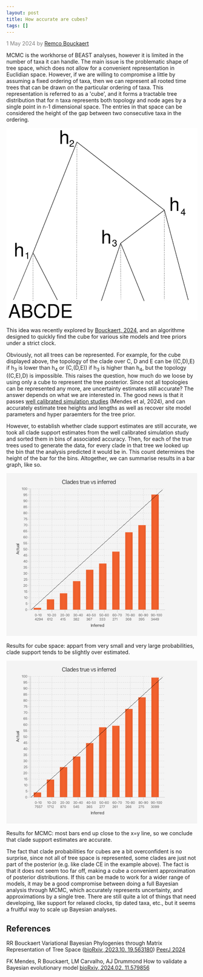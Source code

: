 ```yaml
---
layout: post
title: How accurate are cubes?
tags: []
---
```

<p style="color:gray">1 May 2024 by <a href='mailto:r.bouckaert@auckland.ac.nz'>Remco Bouckaert</a></p>

MCMC is the workhorse of BEAST analyses, however it is limited in the number of taxa it can handle.
The main issue is the problematic shape of tree space, which does not allow for a convenient representation in Euclidian space.
However, if we are willing to compromise a little by assuming a fixed ordering of taxa, then we can represent all rooted time trees that can be drawn on the particular ordering of taxa.
This representation is referred to as a 'cube', and it forms a tractable tree distribution that for n taxa represents both topology and node ages by a single point in n-1 dimensional space.
The entries in that space can be considered the height of the gap between two consecutive taxa in the ordering.

![Cube representation](/images/cube.svg)

This idea was recently explored by [Bouckaert, 2024](https://peerj.com/articles/17276), and an algorithme designed to quickly find the cube for various site models and tree priors under a strict clock.

Obviously, not all trees can be represented. For example, for the cube displayed above, the topology of the clade over C, D and E can be ((C,D),E) if h<sub>3</sub> is lower than h<sub>4</sub> or (C,(D,E)) if h<sub>3</sub> is higher than h<sub>4</sub>, but the topology ((C,E),D) is impossible.
This raises the question, how much do we loose by using only a cube to represent the tree posterior.
Since not all topologies can be represented any more, are uncertainty estimates still accurate?
The answer depends on what we are interested in.
The good news is that it passes [well calibrated simulation studies](https://github.com/rbouckaert/DeveloperManual/) (Mendes et al, 2024), and can accurately estimate tree heights and lengths as well as recover site model parameters and hyper paraemters for the tree prior.

However, to establish whether clade support estimates are still accurate, we took all clade support estimates from the well calibrated simulation study and sorted them in bins of associated accuracy.
Then, for each of the true trees used to generate the data, for every clade in that tree we looked up the bin that the analysis predicted it would be in.
This count determines the height of the bar for the bins.
Altogether, we can summarise results in a bar graph, like so.

![Over confident clade probability estimation](https://raw.githubusercontent.com/rbouckaert/DeveloperManual/master/figures/clades100over.png)

Results for cube space: appart from very small and very large probabilities, clade support tends to be slightly over estimated.

![Correct clade probability estimation](https://raw.githubusercontent.com/rbouckaert/DeveloperManual/master/figures/clades100mcmc.png)

Results for MCMC: most bars end up close to the x=y line, so we conclude that clade support estimates are accurate.


The fact that clade probabilities for cubes are a bit overconfident is no surprise, since not all of tree space is represented, some clades are just not part of the posterior (e.g. like clade CE in the example above).
The fact is that it does not seem too far off, making a cube a convenient approximation of posterior distributions.
If this can be made to work for a wider range of models, it may be a good compromise between doing a full Bayesian analysis through MCMC, which accurately represents uncertainty, and approximations by a single tree.
There are still quite a lot of things that need developing, like support for relaxed clocks, tip dated taxa, etc., but it seems a fruitful way to scale up Bayesian analyses.



## References

RR Bouckaert
Variational Bayesian Phylogenies through Matrix Representation of Tree Space
([bioRxiv, 2023.10. 19.563180](https://doi.org/10.1101/2023.10.19.563180)) [PeerJ 2024](https://peerj.com/articles/17276)

FK Mendes, R Bouckaert, LM Carvalho, AJ Drummond
How to validate a Bayesian evolutionary model
[bioRxiv, 2024.02. 11.579856](https://doi.org/10.1101/2024.02.11.579856)